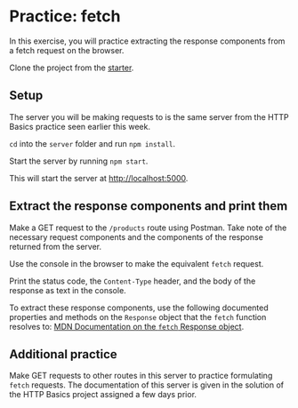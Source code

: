 # Practice: fetch

In this exercise, you will practice extracting the response components from a
fetch request on the browser.

Clone the project from the [starter].

## Setup

The server you will be making requests to is the same server from the
HTTP Basics practice seen earlier this week.

`cd` into the `server` folder and run `npm install`.

Start the server by running `npm start`.

This will start the server at [http://localhost:5000].

## Extract the response components and print them

Make a GET request to the `/products` route using Postman. Take note of the
necessary request components and the components of the response returned from
the server.

Use the console in the browser to make the equivalent `fetch` request.

Print the status code, the `Content-Type` header, and the body of the response
as text in the console.

To extract these response components, use the following documented properties
and methods on the `Response` object that the `fetch` function resolves to:
[MDN Documentation on the `fetch` Response object].

## Additional practice

Make GET requests to other routes in this server to practice formulating
`fetch` requests. The documentation of this server is given in the solution of
the HTTP Basics project assigned a few days prior.

[starter]: https://github.com/appacademy-starters/practice-fetch
[http://localhost:5000]: http://localhost:5000
[MDN Documentation on the `fetch` Response object]: https://developer.mozilla.org/en-US/docs/Web/API/Response
